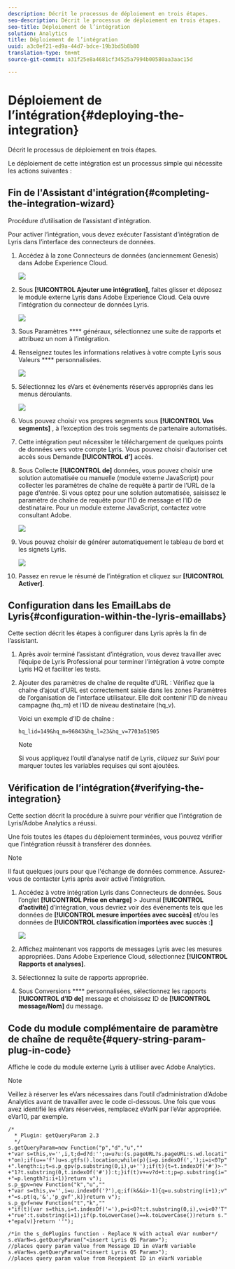 ```yaml
---
description: Décrit le processus de déploiement en trois étapes.
seo-description: Décrit le processus de déploiement en trois étapes.
seo-title: Déploiement de l’intégration
solution: Analytics
title: Déploiement de l’intégration
uuid: a3c0ef21-ed9a-44d7-bdce-19b3bd5b8b80
translation-type: tm+mt
source-git-commit: a31f25e8a4681cf34525a7994b00580aa3aac15d

---
```



# Déploiement de l’intégration{#deploying-the-integration}

Décrit le processus de déploiement en trois étapes.

Le déploiement de cette intégration est un processus simple qui nécessite les actions suivantes :

## Fin de l'Assistant d'intégration{#completing-the-integration-wizard}

Procédure d’utilisation de l’assistant d’intégration.

Pour activer l’intégration, vous devez exécuter l’assistant d’intégration de Lyris dans l’interface des connecteurs de données.

1. Accédez à la zone Connecteurs de données (anciennement Genesis) dans Adobe Experience Cloud.

   ![](assets/data_connectors.png)

1. Sous **[!UICONTROL Ajouter une intégration]**, faites glisser et déposez le module externe Lyris dans Adobe Experience Cloud. Cela ouvre l’intégration du connecteur de données Lyris.

   ![](assets/add_integration.png)

1. Sous Paramètres **** généraux, sélectionnez une suite de rapports et attribuez un nom à l’intégration.
1. Renseignez toutes les informations relatives à votre compte Lyris sous Valeurs **** personnalisées.

   ![](assets/general_settings.png)

1. Sélectionnez les eVars et événements réservés appropriés dans les menus déroulants.

   ![](assets/variable_mapping.png)

1. Vous pouvez choisir vos propres segments sous **[!UICONTROL Vos segments]** , à l’exception des trois segments de partenaire automatisés.
1. Cette intégration peut nécessiter le téléchargement de quelques points de données vers votre compte Lyris. Vous pouvez choisir d’autoriser cet accès sous Demande **[!UICONTROL d’]** accès.
1. Sous Collecte **[!UICONTROL de]** données, vous pouvez choisir une solution automatisée ou manuelle (module externe JavaScript) pour collecter les paramètres de chaîne de requête à partir de l’URL de la page d’entrée. Si vous optez pour une solution automatisée, saisissez le paramètre de chaîne de requête pour l’ID de message et l’ID de destinataire. Pour un module externe JavaScript, contactez votre consultant Adobe.

   ![](assets/data_collection.png)

1. Vous pouvez choisir de générer automatiquement le tableau de bord et les signets Lyris.

   ![](assets/dashboard_generation.png)

1. Passez en revue le résumé de l’intégration et cliquez sur **[!UICONTROL Activer]**.

## Configuration dans les EmailLabs de Lyris{#configuration-within-the-lyris-emaillabs}

Cette section décrit les étapes à configurer dans Lyris après la fin de l’assistant.

1. Après avoir terminé l’assistant d’intégration, vous devez travailler avec l’équipe de Lyris Professional pour terminer l’intégration à votre compte Lyris HQ et faciliter les tests.
1. Ajouter des paramètres de chaîne de requête d’URL : Vérifiez que la chaîne d’ajout d’URL est correctement saisie dans les zones Paramètres de l’organisation de l’interface utilisateur. Elle doit contenir l’ID de niveau campagne (hq_m) et l’ID de niveau destinataire (hq_v).

   Voici un exemple d’ID de chaîne :

   ```
   hq_lid=149&hq_m=96843&hq_l=23&hq_v=7703a51905
   ```

   >[!NOTE]
   >
   >Si vous appliquez l’outil d’analyse natif de Lyris, *cliquez sur Suivi* pour marquer toutes les variables requises qui sont ajoutées.

## Vérification de l’intégration{#verifying-the-integration}

Cette section décrit la procédure à suivre pour vérifier que l’intégration de Lyris/Adobe Analytics a réussi.

Une fois toutes les étapes du déploiement terminées, vous pouvez vérifier que l’intégration réussit à transférer des données.

>[!NOTE]
>
>Il faut quelques jours pour que l'échange de données commence. Assurez-vous de contacter Lyris après avoir activé l’intégration.

1. Accédez à votre intégration Lyris dans Connecteurs de données. Sous l’onglet **[!UICONTROL Prise en charge]** &gt; Journal **[!UICONTROL d’activité]** d’intégration, vous devriez voir des événements tels que les données de **[!UICONTROL mesure importées avec succès]** et/ou les données de **[!UICONTROL classification importées avec succès :]**

   ![](assets/integration_info.png)

1. Affichez maintenant vos rapports de messages Lyris avec les mesures appropriées. Dans Adobe Experience Cloud, sélectionnez **[!UICONTROL Rapports et analyses]**.
1. Sélectionnez la suite de rapports appropriée.
1. Sous Conversions **** personnalisées, sélectionnez les rapports **[!UICONTROL d’ID de]** message et choisissez ID de **[!UICONTROL message/Nom]** du message.

## Code du module complémentaire de paramètre de chaîne de requête{#query-string-param-plug-in-code}

Affiche le code du module externe Lyris à utiliser avec Adobe Analytics.

>[!NOTE]
>
>Veillez à réserver les eVars nécessaires dans l’outil d’administration d’Adobe Analytics avant de travailler avec le code ci-dessous. Une fois que vous avez identifié les eVars réservées, remplacez eVarN par l’eVar appropriée. eVar10, par exemple.

```
/* 
  * Plugin: getQueryParam 2.3 
  */ 
s.getQueryParam=new Function("p","d","u","" 
+"var s=this,v='',i,t;d=d?d:'';u=u?u:(s.pageURL?s.pageURL:s.wd.locati" 
+"on);if(u=='f')u=s.gtfs().location;while(p){i=p.indexOf(',');i=i<0?p" 
+".length:i;t=s.p_gpv(p.substring(0,i),u+'');if(t){t=t.indexOf('#')>-" 
+"1?t.substring(0,t.indexOf('#')):t;}if(t)v+=v?d+t:t;p=p.substring(i=" 
+"=p.length?i:i+1)}return v"); 
s.p_gpv=new Function("k","u","" 
+"var s=this,v='',i=u.indexOf('?'),q;if(k&&i>-1){q=u.substring(i+1);v" 
+"=s.pt(q,'&','p_gvf',k)}return v"); 
s.p_gvf=new Function("t","k","" 
+"if(t){var s=this,i=t.indexOf('='),p=i<0?t:t.substring(0,i),v=i<0?'T" 
+"rue':t.substring(i+1);if(p.toLowerCase()==k.toLowerCase())return s." 
+"epa(v)}return ''"); 
 
/*in the s_doPlugins function - Replace N with actual eVar number*/ 
s.eVarN=s.getQueryParam("<insert Lyris QS Param>");  
//places query param value from Message ID in eVarN variable s.eVarN=s.getQueryParam("<insert Lyris QS Param>");  
//places query param value from Recepient ID in eVarN variable 
```
